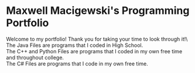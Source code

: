 # Maxwell Macigewski's Programming Portfolio

Welcome to my portfolio! Thank you for taking your time to look through it!\\
The Java Files are programs that I coded in High School.\
The C++ and Python Files are programs that I coded in my own free time and throughout college.\
The C# Files are programs that I code in my own free time.